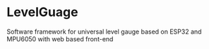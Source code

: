 # LevelGuage
Software framework for universal level gauge based on ESP32 and MPU6050 with web based front-end
